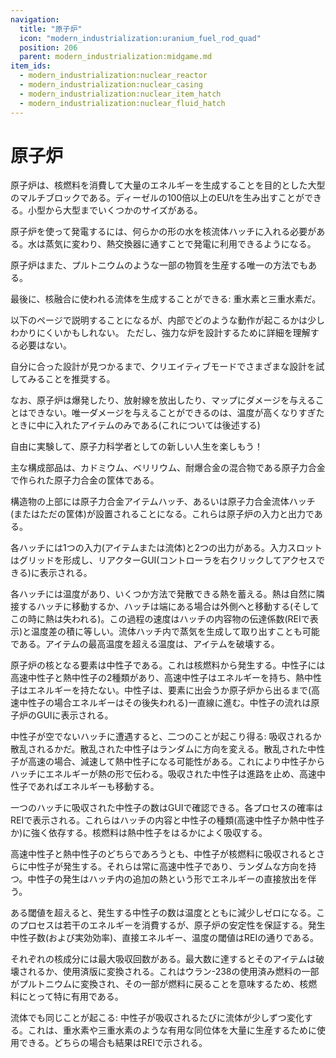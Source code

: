 ```yaml
---
navigation:
  title: "原子炉"
  icon: "modern_industrialization:uranium_fuel_rod_quad"
  position: 206
  parent: modern_industrialization:midgame.md
item_ids:
  - modern_industrialization:nuclear_reactor
  - modern_industrialization:nuclear_casing
  - modern_industrialization:nuclear_item_hatch
  - modern_industrialization:nuclear_fluid_hatch
---
```


# 原子炉

原子炉は、核燃料を消費して大量のエネルギーを生成することを目的とした大型のマルチブロックである。ディーゼルの100倍以上のEU/tを生み出すことができる。小型から大型までいくつかのサイズがある。

<Recipe id="modern_industrialization:electric_age/machine/nuclear_reactor_asbl" />

原子炉を使って発電するには、何らかの形の水を核流体ハッチに入れる必要がある。水は蒸気に変わり、熱交換器に通すことで発電に利用できるようになる。

原子炉はまた、プルトニウムのような一部の物質を生産する唯一の方法でもある。

最後に、核融合に使われる流体を生成することができる: 重水素と三重水素だ。

以下のページで説明することになるが、内部でどのような動作が起こるかは少しわかりにくいかもしれない。 ただし、強力な炉を設計するために詳細を理解する必要はない。

自分に合った設計が見つかるまで、クリエイティブモードでさまざまな設計を試してみることを推奨する。

なお、原子炉は爆発したり、放射線を放出したり、マップにダメージを与えることはできない。唯一ダメージを与えることができるのは、温度が高くなりすぎたときに中に入れたアイテムのみである(これについては後述する)

自由に実験して、原子力科学者としての新しい人生を楽しもう！

主な構成部品は、カドミウム、ベリリウム、耐爆合金の混合物である原子力合金で作られた原子力合金の筐体である。

<Recipe id="modern_industrialization:electric_age/casing/nuclear_casing_asbl" />

構造物の上部には原子力合金アイテムハッチ、あるいは原子力合金流体ハッチ(またはただの筐体)が設置されることになる。これらは原子炉の入力と出力である。

<Recipe id="modern_industrialization:electric_age/casing/nuclear_item_hatch_asbl" />

各ハッチには1つの入力(アイテムまたは流体)と2つの出力がある。入力スロットはグリッドを形成し、リアクターGUI(コントローラを右クリックしてアクセスできる)に表示される。

<Recipe id="modern_industrialization:electric_age/casing/nuclear_fluid_hatch_asbl" />

各ハッチには温度があり、いくつか方法で発散できる熱を蓄える。熱は自然に隣接するハッチに移動するか、ハッチは端にある場合は外側へと移動する(そしてこの時に熱は失われる)。この過程の速度はハッチの内容物の伝達係数(REIで表示)と温度差の積に等しい。流体ハッチ内で蒸気を生成して取り出すことも可能である。アイテムの最高温度を超える温度は、アイテムを破壊する。

原子炉の核となる要素は中性子である。これは核燃料から発生する。中性子には高速中性子と熱中性子の2種類があり、高速中性子はエネルギーを持ち、熱中性子はエネルギーを持たない。中性子は、要素に出会うか原子炉から出るまで(高速中性子の場合エネルギーはその後失われる)一直線に進む。中性子の流れは原子炉のGUIに表示される。

中性子が空でないハッチに遭遇すると、二つのことが起こり得る: 吸収されるか散乱されるかだ。散乱された中性子はランダムに方向を変える。散乱された中性子が高速の場合、減速して熱中性子になる可能性がある。これにより中性子からハッチにエネルギーが熱の形で伝わる。吸収された中性子は進路を止め、高速中性子であればエネルギーも移動する。

一つのハッチに吸収された中性子の数はGUIで確認できる。各プロセスの確率はREIで表示される。これらはハッチの内容と中性子の種類(高速中性子か熱中性子か)に強く依存する。核燃料は熱中性子をはるかによく吸収する。

高速中性子と熱中性子のどちらであろうとも、中性子が核燃料に吸収されるとさらに中性子が発生する。それらは常に高速中性子であり、ランダムな方向を持つ。中性子の発生はハッチ内の追加の熱という形でエネルギーの直接放出を伴う。

ある閾値を超えると、発生する中性子の数は温度とともに減少しゼロになる。このプロセスは若干のエネルギーを消費するが、原子炉の安定性を保証する。発生中性子数(および実効効率)、直接エネルギー、温度の閾値はREIの通りである。

それぞれの核成分には最大吸収回数がある。最大数に達するとそのアイテムは破壊されるか、使用済版に変換される。これはウラン-238の使用済み燃料の一部がプルトニウムに変換され、その一部が燃料に戻ることを意味するため、核燃料にとって特に有用である。

流体でも同じことが起こる: 中性子が吸収されるたびに流体が少しずつ変化する。これは、重水素や三重水素のような有用な同位体を大量に生産するために使用できる。どちらの場合も結果はREIで示される。

